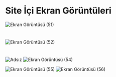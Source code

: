 # Site İçi Ekran Görüntüleri
![Ekran Görüntüsü (51)](https://user-images.githubusercontent.com/57031420/143950347-83cc8591-104b-4e0d-b279-9673c47c778e.png)
#
![Ekran Görüntüsü (52)](https://user-images.githubusercontent.com/57031420/143950728-7d310a3d-d6a8-4ae5-b848-7bef01342c14.png)
#
![Adsız](https://user-images.githubusercontent.com/57031420/143950907-e11c002e-3a06-443d-be91-88438d057c49.png)
![Ekran Görüntüsü (54)](https://user-images.githubusercontent.com/57031420/143950985-8f73e9f6-d0b1-40a9-91b1-118dd54bd212.png)

![Ekran Görüntüsü (55)](https://user-images.githubusercontent.com/57031420/143951034-921e5bfc-2dd0-4859-bf15-cfd719068d53.png)
![Ekran Görüntüsü (56)](https://user-images.githubusercontent.com/57031420/143951073-84c417f3-373f-4abe-8200-74a559ccee13.png)
